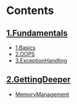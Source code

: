 # Contents
## [1.Fundamentals](./1.Fundamentals/master.adoc)
- [1.Basics](./1.Fundamentals/1.Basics.adoc)
- [2.OOPS](./1.Fundamentals/2.OOPS.adoc)
- [3.ExceptionHandling](./1.Fundamentals/3.ExceptionHandling.adoc)
## [2.GettingDeeper](./2.GettingDeeper/master.adoc)
- [MemoryManagement](./2.GettingDeeper/MemoryManagement.adoc)
